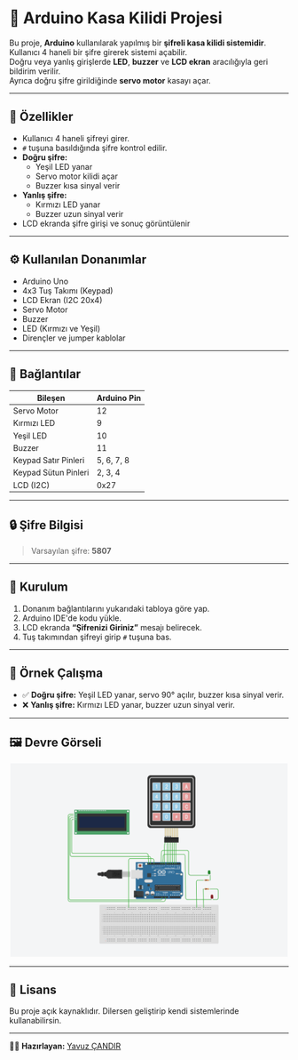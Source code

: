 # 🔐 Arduino Kasa Kilidi Projesi

Bu proje, **Arduino** kullanılarak yapılmış bir **şifreli kasa kilidi sistemidir**.  
Kullanıcı 4 haneli bir şifre girerek sistemi açabilir.  
Doğru veya yanlış girişlerde **LED**, **buzzer** ve **LCD ekran** aracılığıyla geri bildirim verilir.  
Ayrıca doğru şifre girildiğinde **servo motor** kasayı açar.  

---

## 🧠 Özellikler
- Kullanıcı 4 haneli şifreyi girer.  
- `#` tuşuna basıldığında şifre kontrol edilir.  
- **Doğru şifre:**
  - Yeşil LED yanar  
  - Servo motor kilidi açar  
  - Buzzer kısa sinyal verir  
- **Yanlış şifre:**
  - Kırmızı LED yanar  
  - Buzzer uzun sinyal verir  
- LCD ekranda şifre girişi ve sonuç görüntülenir  

---

## ⚙️ Kullanılan Donanımlar
- Arduino Uno  
- 4x3 Tuş Takımı (Keypad)  
- LCD Ekran (I2C 20x4)  
- Servo Motor  
- Buzzer  
- LED (Kırmızı ve Yeşil)  
- Dirençler ve jumper kablolar  

---

## 🔌 Bağlantılar
| Bileşen | Arduino Pin |
|----------|--------------|
| Servo Motor | 12 |
| Kırmızı LED | 9 |
| Yeşil LED | 10 |
| Buzzer | 11 |
| Keypad Satır Pinleri | 5, 6, 7, 8 |
| Keypad Sütun Pinleri | 2, 3, 4 |
| LCD (I2C) | 0x27 |

---

## 🔒 Şifre Bilgisi
> Varsayılan şifre: **5807**

---

## 🧰 Kurulum
1. Donanım bağlantılarını yukarıdaki tabloya göre yap.  
2. Arduino IDE'de kodu yükle.  
3. LCD ekranda **“Şifrenizi Giriniz”** mesajı belirecek.  
4. Tuş takımından şifreyi girip `#` tuşuna bas.  

---

## 🧩 Örnek Çalışma
- ✅ **Doğru şifre:** Yeşil LED yanar, servo 90° açılır, buzzer kısa sinyal verir.  
- ❌ **Yanlış şifre:** Kırmızı LED yanar, buzzer uzun sinyal verir.  

---

## 🖼️ Devre Görseli
<p align="center">
  <img src="devre.png" alt="Arduino Kasa Kilidi Devre Şeması" width="500"/>
</p>

---

## 📜 Lisans
Bu proje açık kaynaklıdır. Dilersen geliştirip kendi sistemlerinde kullanabilirsin.  

---

👨‍💻 **Hazırlayan:** [Yavuz ÇANDIR](https://github.com/YavuzCandirr)
